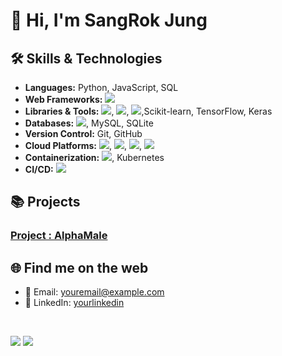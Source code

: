 # 👋 Hi, I'm SangRok Jung


## 🛠️ Skills & Technologies

- **Languages:** Python, JavaScript, SQL
- **Web Frameworks:** <img src="https://img.shields.io/badge/fastapi-25292E?style=for-the-badge&logo=fastapi">
- **Libraries & Tools:** <img src="https://img.shields.io/badge/pandas-25292E?style=for-the-badge&logo=pandas&logoColor=A0BCDF">, <img src="https://img.shields.io/badge/numpy-25292E?style=for-the-badge&logo=numpy&logoColor=5174C3">, <img src="https://img.shields.io/badge/opencv-25292E?style=for-the-badge&logo=opencv">,Scikit-learn, TensorFlow, Keras
- **Databases:** <img src="https://img.shields.io/badge/postqresql-25292E?style=for-the-badge&logo=postgresql">, MySQL, SQLite
- **Version Control:** Git, GitHub
- **Cloud Platforms:** <img src="https://img.shields.io/badge/EC2-Amazon-25292E?style=for-the-badge&logo=amazonec2">, <img src="https://img.shields.io/badge/RDS-Amazon-25292E?style=for-the-badge&logo=amazonrds">, <img src="https://img.shields.io/badge/ECS-Amazon-25292E?style=for-the-badge&logo=amazonecs">, <img src="https://img.shields.io/badge/S3-Amazon-25292E?style=for-the-badge&logo=amazons3">
- **Containerization:** <img src="https://img.shields.io/badge/docker-25292E?style=for-the-badge&logo=docker">, Kubernetes
- **CI/CD:** <img src="https://img.shields.io/badge/github actions-25292E?style=for-the-badge&logo=githubactions">

## 📚 Projects

### [Project : AlphaMale](https://github.com/sangrokjung/alpha_male_dl_server)

## 🌐 Find me on the web

- 📧 Email: [youremail@example.com](mailto:sesileo82@gmail.com)
- 💼 LinkedIn: [yourlinkedin](https://www.linkedin.com/in/sangrok-jung-917263234/)

<br>

<p align="left">
    
<img src="https://img.shields.io/badge/pycharm-25292E?style=for-the-badge&logo=pycharm">
<img src="https://img.shields.io/badge/jupyter-25292E?style=for-the-badge&logo=jupyter">








</p>
<p align="left">

</p>

